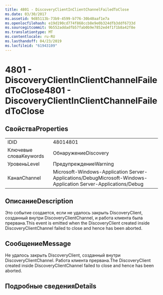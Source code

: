 ```yaml
---
title: 4801 - DiscoveryClientInClientChannelFailedToClose
ms.date: 03/30/2017
ms.assetid: 9d85113b-73b9-4599-b776-30b40aaf1e7a
ms.openlocfilehash: e19d190cd774f868ccb8e9e0b324dfb3ddf6733d
ms.sourcegitcommit: 9b552addadfb57fab0b9e7852ed4f1f1b8a42f8e
ms.translationtype: MT
ms.contentlocale: ru-RU
ms.lasthandoff: 04/23/2019
ms.locfileid: "61943109"
---
```

# <a name="4801---discoveryclientinclientchannelfailedtoclose"></a><span data-ttu-id="45c05-102">4801 - DiscoveryClientInClientChannelFailedToClose</span><span class="sxs-lookup"><span data-stu-id="45c05-102">4801 - DiscoveryClientInClientChannelFailedToClose</span></span>
## <a name="properties"></a><span data-ttu-id="45c05-103">Свойства</span><span class="sxs-lookup"><span data-stu-id="45c05-103">Properties</span></span>  
  
|||  
|-|-|  
|<span data-ttu-id="45c05-104">ID</span><span class="sxs-lookup"><span data-stu-id="45c05-104">ID</span></span>|<span data-ttu-id="45c05-105">4801</span><span class="sxs-lookup"><span data-stu-id="45c05-105">4801</span></span>|  
|<span data-ttu-id="45c05-106">Ключевые слова</span><span class="sxs-lookup"><span data-stu-id="45c05-106">Keywords</span></span>|<span data-ttu-id="45c05-107">Обнаружение</span><span class="sxs-lookup"><span data-stu-id="45c05-107">Discovery</span></span>|  
|<span data-ttu-id="45c05-108">Уровень</span><span class="sxs-lookup"><span data-stu-id="45c05-108">Level</span></span>|<span data-ttu-id="45c05-109">Предупреждение</span><span class="sxs-lookup"><span data-stu-id="45c05-109">Warning</span></span>|  
|<span data-ttu-id="45c05-110">Канал</span><span class="sxs-lookup"><span data-stu-id="45c05-110">Channel</span></span>|<span data-ttu-id="45c05-111">Microsoft-Windows-Application Server-Applications/Debug</span><span class="sxs-lookup"><span data-stu-id="45c05-111">Microsoft-Windows-Application Server-Applications/Debug</span></span>|  
  
## <a name="description"></a><span data-ttu-id="45c05-112">Описание</span><span class="sxs-lookup"><span data-stu-id="45c05-112">Description</span></span>  
 <span data-ttu-id="45c05-113">Это событие создается, если не удалось закрыть DiscoveryClient, созданный внутри DiscoveryClientChannel, и работа клиента была прервана.</span><span class="sxs-lookup"><span data-stu-id="45c05-113">This event is emitted when the DiscoveryClient created inside DiscoveryClientChannel failed to close and hence has been aborted.</span></span>  
  
## <a name="message"></a><span data-ttu-id="45c05-114">Сообщение</span><span class="sxs-lookup"><span data-stu-id="45c05-114">Message</span></span>  
 <span data-ttu-id="45c05-115">Не удалось закрыть DiscoveryClient, созданный внутри DiscoveryClientChannel. Работа клиента прервана.</span><span class="sxs-lookup"><span data-stu-id="45c05-115">The DiscoveryClient created inside DiscoveryClientChannel failed to close and hence has been aborted.</span></span>  
  
## <a name="details"></a><span data-ttu-id="45c05-116">Подробные сведения</span><span class="sxs-lookup"><span data-stu-id="45c05-116">Details</span></span>
